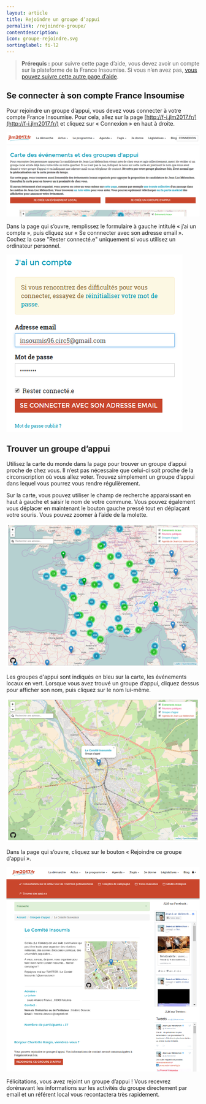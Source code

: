 ```yaml
---
layout: article
title: Rejoindre un groupe d’appui
permalink: /rejoindre-groupe/
contentdescription:
icon: groupe-rejoindre.svg
sortinglabel: fi-l2
---
```


>**Prérequis :**
>pour suivre cette page d’aide, vous devez avoir un compte sur la plateforme de la France Insoumise. Si vous n’en avez pas, [vous pouvez suivre cette autre page d’aide](/franceinsoumise/rejoindre).

## Se connecter à son compte France Insoumise

Pour rejoindre un groupe d’appui, vous devez vous connecter à votre compte France Insoumise. Pour cela, allez sur la page [http://f-i.jlm2017.fr/](http://f-i.jlm2017.fr/) et cliquez sur « Connexion » en haut à droite.

![Page d’accueil de la plateforme France Insoumise](/assets/images/screenshots/franceinsoumise-connexion1.png)

Dans la page qui s’ouvre, remplissez le formulaire à gauche intitulé « j’ai un compte », puis cliquez sur « Se connnecter avec son adresse email ».
Cochez la case "Rester connecté.e" uniquement si vous utilisez un ordinateur personnel.

![Formulaire de connexion de la plateforme France Insoumise](/assets/images/screenshots/franceinsoumise-connexion2.png)

## Trouver un groupe d’appui

Utilisez la carte du monde dans la page pour trouver un groupe d’appui proche de chez vous. Il n’est pas nécessaire que celui-ci soit proche de la circonscription où vous allez voter. Trouvez simplement un groupe d’appui dans lequel vous pourrez vous rendre régulièrement.

Sur la carte, vous pouvez utiliser le champ de recherche apparaissant en haut à gauche et saisir le nom de votre commune.
Vous pouvez également vous déplacer en maintenant le bouton gauche pressé tout en déplaçant votre souris. Vous pouvez zoomer à l’aide de la molette.

![Carte des groupes d’appui sur la plateforme France Insoumise](/assets/images/screenshots/franceinsoumise-carte1.png)

Les groupes d'appui sont indiqués en bleu sur la carte, les événements locaux en vert.
Lorsque vous avez trouvé un groupe d’appui, cliquez dessus pour afficher son nom, puis cliquez sur le nom lui-même.

![Un groupe d’appui selectionné sur la plateforme France Insoumise](/assets/images/screenshots/franceinsoumise-carte2.png)

Dans la page qui s’ouvre, cliquez sur le bouton « Rejoindre ce groupe d’appui ».

![Page d’un groupe d’appui sur la plateforme France Insoumise](/assets/images/screenshots/franceinsoumise-groupeappui.png)

Félicitations, vous avez rejoint un groupe d’appui !
Vous recevrez dorénavant les informations sur les activités du groupe directement par email et un référent local vous recontactera très rapidement.
